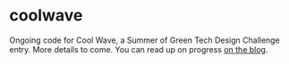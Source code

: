 # coolwave
Ongoing code for Cool Wave, a Summer of Green Tech Design Challenge entry. More details to come. You can read up on progress [on the blog](https://community.element14.com/search?q=Alistair%20Cool%20Wave). 
